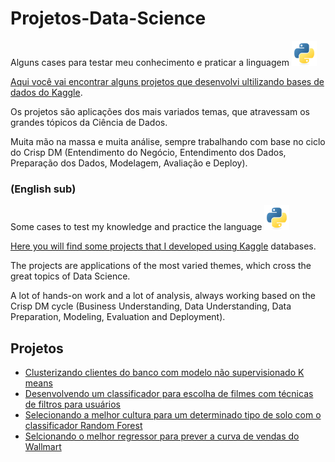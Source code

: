 # Projetos-Data-Science
Alguns cases para testar meu conhecimento e praticar a linguagem  </a> <a href="https://www.python.org" target="_blank" rel="noreferrer"> <img src="https://raw.githubusercontent.com/devicons/devicon/master/icons/python/python-original.svg" alt="python" width="40" height="40"/>  

Aqui você vai encontrar alguns projetos que desenvolvi ultilizando bases de dados do [Kaggle](https://www.kaggle.com/). 

Os projetos são aplicações dos mais variados temas, que atravessam os grandes tópicos da Ciência de Dados. 

Muita mão na massa e muita análise, sempre trabalhando com base no ciclo do Crisp DM (Entendimento do Negócio, Entendimento dos Dados, Preparação dos Dados, Modelagem, Avaliação e Deploy). 

### (English sub)

Some cases to test my knowledge and practice the language </a> <a href="https://www.python.org" target="_blank" rel="noreferrer"> <img src="https://raw.githubusercontent.com/devicons/devicon/master/icons/python/python-original.svg" alt="python" width="40" height="40"/>  

Here you will find some projects that I developed using [Kaggle](https://www.kaggle.com/) databases.

The projects are applications of the most varied themes, which cross the great topics of Data Science.

A lot of hands-on work and a lot of analysis, always working based on the Crisp DM cycle (Business Understanding, Data Understanding, Data Preparation, Modeling, Evaluation and Deployment).

## Projetos

* [Clusterizando clientes do banco com modelo não supervisionado K means](https://github.com/Luiz-Faro/Projetos-Data-Science/blob/main/Clustering_Kmeans-checkpoint.ipynb)
* [Desenvolvendo um classificador para escolha de filmes com técnicas de filtros para usuários](https://github.com/Luiz-Faro/Projetos-Data-Science/blob/main/Classificador_de_filmes_com_tecnicas_de_filtros_para_usuarios.ipynb)
* [Selecionando a melhor cultura para um determinado tipo de solo com o classificador Random Forest](https://github.com/Luiz-Faro/Projetos-Data-Science/blob/main/Selecionando%20Culturas%20para%20solo%20com%20o%20classificador%20Random%20Forest%20(1).ipynb)
* [Selcionando o melhor regressor para prever a curva de vendas do Wallmart](https://github.com/Luiz-Faro/Projetos-Data-Science/blob/main/Regressao%20Wallmart%20(Weakley%20Store%20Sales)%20(1).ipynb)



